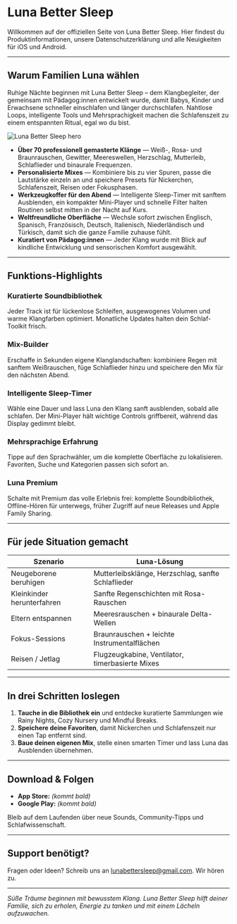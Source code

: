 # Luna Better Sleep

Willkommen auf der offiziellen Seite von Luna Better Sleep. Hier findest du Produktinformationen, unsere Datenschutzerklärung und alle Neuigkeiten für iOS und Android.

---

## Warum Familien Luna wählen

Ruhige Nächte beginnen mit Luna Better Sleep – dem Klangbegleiter, der gemeinsam mit Pädagog:innen entwickelt wurde, damit Babys, Kinder und Erwachsene schneller einschlafen und länger durchschlafen. Nahtlose Loops, intelligente Tools und Mehrsprachigkeit machen die Schlafenszeit zu einem entspannten Ritual, egal wo du bist.

![Luna Better Sleep hero](../luna-better-sleep/luna_better_sleep_text.png)

- **Über 70 professionell gemasterte Klänge** — Weiß-, Rosa- und Braunrauschen, Gewitter, Meereswellen, Herzschlag, Mutterleib, Schlaflieder und binaurale Frequenzen.
- **Personalisierte Mixes** — Kombiniere bis zu vier Spuren, passe die Lautstärke einzeln an und speichere Presets für Nickerchen, Schlafenszeit, Reisen oder Fokusphasen.
- **Werkzeugkoffer für den Abend** — Intelligente Sleep-Timer mit sanftem Ausblenden, ein kompakter Mini-Player und schnelle Filter halten Routinen selbst mitten in der Nacht auf Kurs.
- **Weltfreundliche Oberfläche** — Wechsle sofort zwischen Englisch, Spanisch, Französisch, Deutsch, Italienisch, Niederländisch und Türkisch, damit sich die ganze Familie zuhause fühlt.
- **Kuratiert von Pädagog:innen** — Jeder Klang wurde mit Blick auf kindliche Entwicklung und sensorischen Komfort ausgewählt.

---

## Funktions-Highlights

### Kuratierte Soundbibliothek
Jeder Track ist für lückenlose Schleifen, ausgewogenes Volumen und warme Klangfarben optimiert. Monatliche Updates halten dein Schlaf-Toolkit frisch.

### Mix-Builder
Erschaffe in Sekunden eigene Klanglandschaften: kombiniere Regen mit sanftem Weißrauschen, füge Schlaflieder hinzu und speichere den Mix für den nächsten Abend.

### Intelligente Sleep-Timer
Wähle eine Dauer und lass Luna den Klang sanft ausblenden, sobald alle schlafen. Der Mini-Player hält wichtige Controls griffbereit, während das Display gedimmt bleibt.

### Mehrsprachige Erfahrung
Tippe auf den Sprachwähler, um die komplette Oberfläche zu lokalisieren. Favoriten, Suche und Kategorien passen sich sofort an.

### Luna Premium
Schalte mit Premium das volle Erlebnis frei: komplette Soundbibliothek, Offline-Hören für unterwegs, früher Zugriff auf neue Releases und Apple Family Sharing.

---

## Für jede Situation gemacht

| Szenario                | Luna-Lösung                                        |
|-------------------------|----------------------------------------------------|
| Neugeborene beruhigen   | Mutterleibsklänge, Herzschlag, sanfte Schlaflieder |
| Kleinkinder herunterfahren | Sanfte Regenschichten mit Rosa-Rauschen          |
| Eltern entspannen       | Meeresrauschen + binaurale Delta-Wellen            |
| Fokus-Sessions          | Braunrauschen + leichte Instrumentalflächen        |
| Reisen / Jetlag         | Flugzeugkabine, Ventilator, timerbasierte Mixes    |

---

## In drei Schritten loslegen

1. **Tauche in die Bibliothek ein** und entdecke kuratierte Sammlungen wie Rainy Nights, Cozy Nursery und Mindful Breaks.
2. **Speichere deine Favoriten**, damit Nickerchen und Schlafenszeit nur einen Tap entfernt sind.
3. **Baue deinen eigenen Mix**, stelle einen smarten Timer und lass Luna das Ausblenden übernehmen.

---

## Download & Folgen

- **App Store:** *(kommt bald)*
- **Google Play:** *(kommt bald)*

Bleib auf dem Laufenden über neue Sounds, Community-Tipps und Schlafwissenschaft.

---

## Support benötigt?

Fragen oder Ideen? Schreib uns an [lunabettersleep@gmail.com](mailto:lunabettersleep@gmail.com). Wir hören zu.

---

*Süße Träume beginnen mit bewusstem Klang. Luna Better Sleep hilft deiner Familie, sich zu erholen, Energie zu tanken und mit einem Lächeln aufzuwachen.*
